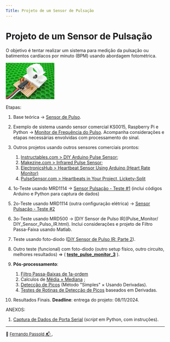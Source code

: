 ```yaml
---
Title: Projeto de um Sensor de Pulsação
---
```


# Projeto de um Sensor de Pulsação

O objetivo é tentar realizar um sistema para medição da pulsação ou batimentos cardíacos por minuto (BPM) usando abordagem fotométrica.

<img src="Pulse_Monitor/makesize_DIY_IR_pulse_sensor.jpg" alt="makesize_DIY_IR_pulse_sensor" style="zoom: 15%;" />

Etapas:

1. Base teórica →  [Sensor de Pulso](Pulse_Monitor/sensor_pulso.html).

2. Exemplo de sistema usando sensor comercial KS0015, Raspberry Pi e Python →  [Monitor de Frequência do Pulso](Pulse_Monitor/pulse_monitor.html). Acompanha considerações e etapas necessárias envolvidas com processamento do sinal.

3. Outros projetos usando outros sensores comerciais prontos:
   1. [Instructables.com > DIY Arduino Pulse Sensor](https://www.instructables.com/Simple-DIY-Pulse-Sensor/);
   2. [Makezine.com > Infrared Pulse Sensor](https://makezine.com/projects/ir-pulse-sensor/);
   3. [ElectronicsHub > Heartbeat Sensor Using Arduino (Heart Rate Monitor)](https://www.electronicshub.org/heartbeat-sensor-using-arduino-heart-rate-monitor/)
   4. [PulseSensor.com > Heartbeats in Your Project, Lickety-Split](https://pulsesensor.com)
   
4. 1o-Teste usando MRD1114 →  [Sensor Pulsação - Teste #1](Pulse_Monitor/QRD1114.html)  (inclui códigos Arduino e Python para captura de dados)

5. 2o-Teste usando MRD1114 (outra configuração elétrica) →  [Sensor Pulsação - Teste #2](Pulse_Monitor/QRD1114_teste2.html) 

6. 3o-Teste usando MRD500 →  [DIY Sensor de Pulso IR](Pulse_Monitor/ DIY_Sensor_Pulso_IR.html). Inclui considerações e projeto de Filtro Passa-Faixa usando Matlab.

7. Teste usando foto-diodo ([DiY Sensor de Pulso IR: Parte 2](Pulse_Monitor/DIY_parte2.html)).

8. Outro teste (funcional) com foto-diodo (outro setup físico, outro circuito, melhores resultados) ⇒ ( [**teste_pulse_monitor_3**](Pulse_Monitor/teste_pulse_monitor_3_3.html) ).
   
9. **Pós-processamento**:

   1. [Filtro Passa-Baixas de 1a-ordem](Pulse_Monitor/fpb1a-ordem_digital.html) 
   2. Calculos de [Média $\times$ Mediana](Pulse_Monitor/media_mediana.html) ;
   3. [Detecção de Picos](Pulse_Monitor/picos.html) (Método "Simples" $\times$ Usando Derivadas).
   4. [Testes de Rotinas de Detecção de Picos](Pulse_Monitor/detector_picos.html) baseados em Derivadas.

   

10. Resultados Finais.
    **Deadline**: entrega do projeto: 08/11/2024.

ANEXOS:

1. [Captura de Dados de Porta Serial](Pulse_Monitor/captura_dados_serial.html)   (*script* em Python, com instruções).

   

----

<font size="2">🌊 [Fernando Passold](https://fpassold.github.io/)[ 📬 ](mailto:fpassold@gmail.com), <script language="JavaScript"><!-- Hide JavaScript...
var LastUpdated = document.lastModified;
document.writeln ("página criada em Oct 04, 2024; atualizada em " + LastUpdated); // End Hiding -->
</script></font>

